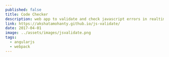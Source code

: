 ```yaml
---
published: false
title: Code Checker
description: web app to validate and check javascript errors in realtime
link: https://akshatamohanty.github.io/js-validate/
date: 2017-04-01
image: ../assets/images/jsvalidate.png
tags:
  - angularjs
  - webpack
---
```

